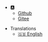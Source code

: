 * :a:
  * [Github](https://github.com/yueny)
  * [Gitee](https://gitee.com/wholsy)

[//]: # (  * [知乎]&#40;https://www.zhihu.com/people/wholsy&#41;)

- Translations
  - [:uk: English](/)
